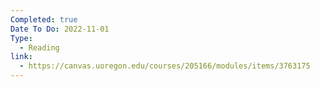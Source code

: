 ```yaml
---
Completed: true
Date To Do: 2022-11-01
Type:
  - Reading
link:
  - https://canvas.uoregon.edu/courses/205166/modules/items/3763175
---
```


